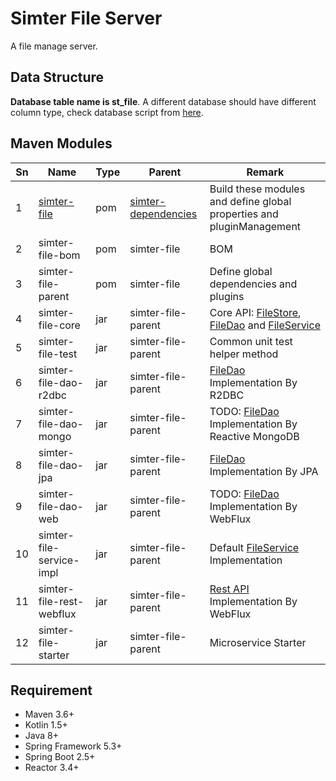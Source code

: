 # Simter File Server

A file manage server.

## Data Structure

**Database table name is st_file**. A different database should have different column type, 
check database script from [here](./simter-file-core/src/main/resources/tech/simter/file/sql).

## Maven Modules

| Sn | Name                     | Type | Parent             | Remark
| ---|--------------------------|------|--------------------|--------
| 1  | [simter-file]            | pom  | [simter-dependencies] | Build these modules and define global properties and pluginManagement
| 2  | simter-file-bom          | pom  | simter-file        | BOM
| 3  | simter-file-parent       | pom  | simter-file        | Define global dependencies and plugins
| 4  | simter-file-core         | jar  | simter-file-parent | Core API: [FileStore], [FileDao] and [FileService]
| 5  | simter-file-test         | jar  | simter-file-parent | Common unit test helper method
| 6  | simter-file-dao-r2dbc    | jar  | simter-file-parent | [FileDao] Implementation By R2DBC
| 7  | simter-file-dao-mongo    | jar  | simter-file-parent | TODO: [FileDao] Implementation By Reactive MongoDB
| 8  | simter-file-dao-jpa      | jar  | simter-file-parent | [FileDao] Implementation By JPA
| 9  | simter-file-dao-web      | jar  | simter-file-parent | TODO: [FileDao] Implementation By WebFlux
| 10 | simter-file-service-impl | jar  | simter-file-parent | Default [FileService] Implementation
| 11 | simter-file-rest-webflux | jar  | simter-file-parent | [Rest API] Implementation By WebFlux
| 12 | simter-file-starter      | jar  | simter-file-parent | Microservice Starter

## Requirement

- Maven 3.6+
- Kotlin 1.5+
- Java 8+
- Spring Framework 5.3+
- Spring Boot 2.5+
- Reactor 3.4+


[simter-dependencies]: https://github.com/simter/simter-dependencies
[simter-file]: https://github.com/simter/simter-file

[FileStore]: https://github.com/simter/simter-file/blob/master/simter-file-core/src/main/kotlin/tech/simter/file/core/File.kt
[FileDao]: https://github.com/simter/simter-file/blob/master/simter-file-core/src/main/kotlin/tech/simter/file/core/FileStoreDao.kt
[FileService]: https://github.com/simter/simter-file/blob/master/simter-file-core/src/main/kotlin/tech/simter/file/core/FileStoreService.kt
[Rest API]: ./docs/rest-api.md